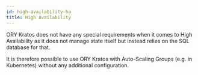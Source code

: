 ```yaml
---
id: high-availability-ha
title: High Availability
---
```


ORY Kratos does not have any special requirements when it comes to High Availability as it does not
manage state itself but instead relies on the SQL database for that.

It is therefore possible to use ORY Kratos with Auto-Scaling Groups (e.g. in Kubernetes) without
any additional configuration.
